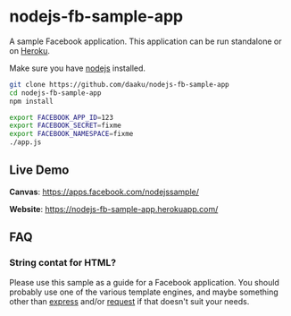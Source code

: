 nodejs-fb-sample-app
====================

A sample Facebook application. This application can be run
standalone or on [Heroku](http://www.heroku.com/).

Make sure you have [nodejs](http://nodejs.org/) installed.

```sh
git clone https://github.com/daaku/nodejs-fb-sample-app
cd nodejs-fb-sample-app
npm install

export FACEBOOK_APP_ID=123
export FACEBOOK_SECRET=fixme
export FACEBOOK_NAMESPACE=fixme
./app.js
```

Live Demo
---------

**Canvas**: https://apps.facebook.com/nodejssample/

**Website**: https://nodejs-fb-sample-app.herokuapp.com/


FAQ
---

### String contat for HTML?

Please use this sample as a guide for a Facebook application. You
should probably use one of the various template engines, and maybe
something other than [express](http://expressjs.com/) and/or
[request](https://github.com/mikeal/request) if that doesn't suit your
needs.
